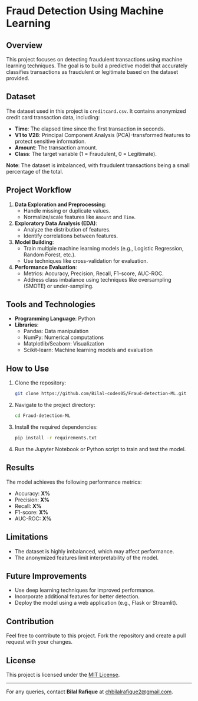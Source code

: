 # Fraud Detection Using Machine Learning

## Overview
This project focuses on detecting fraudulent transactions using machine learning techniques. The goal is to build a predictive model that accurately classifies transactions as fraudulent or legitimate based on the dataset provided.

## Dataset
The dataset used in this project is `creditcard.csv`. It contains anonymized credit card transaction data, including:
- **Time**: The elapsed time since the first transaction in seconds.
- **V1 to V28**: Principal Component Analysis (PCA)-transformed features to protect sensitive information.
- **Amount**: The transaction amount.
- **Class**: The target variable (1 = Fraudulent, 0 = Legitimate).

**Note**: The dataset is imbalanced, with fraudulent transactions being a small percentage of the total.

## Project Workflow
1. **Data Exploration and Preprocessing**:
   - Handle missing or duplicate values.
   - Normalize/scale features like `Amount` and `Time`.
2. **Exploratory Data Analysis (EDA)**:
   - Analyze the distribution of features.
   - Identify correlations between features.
3. **Model Building**:
   - Train multiple machine learning models (e.g., Logistic Regression, Random Forest, etc.).
   - Use techniques like cross-validation for evaluation.
4. **Performance Evaluation**:
   - Metrics: Accuracy, Precision, Recall, F1-score, AUC-ROC.
   - Address class imbalance using techniques like oversampling (SMOTE) or under-sampling.

## Tools and Technologies
- **Programming Language**: Python
- **Libraries**:
  - Pandas: Data manipulation
  - NumPy: Numerical computations
  - Matplotlib/Seaborn: Visualization
  - Scikit-learn: Machine learning models and evaluation

## How to Use
1. Clone the repository:
   ```bash
   git clone https://github.com/Bilal-codes05/Fraud-detection-ML.git
   ```
2. Navigate to the project directory:
   ```bash
   cd Fraud-detection-ML
   ```
3. Install the required dependencies:
   ```bash
   pip install -r requirements.txt
   ```
4. Run the Jupyter Notebook or Python script to train and test the model.

## Results
The model achieves the following performance metrics:
- Accuracy: **X%**
- Precision: **X%**
- Recall: **X%**
- F1-score: **X%**
- AUC-ROC: **X%**

## Limitations
- The dataset is highly imbalanced, which may affect performance.
- The anonymized features limit interpretability of the model.

## Future Improvements
- Use deep learning techniques for improved performance.
- Incorporate additional features for better detection.
- Deploy the model using a web application (e.g., Flask or Streamlit).

## Contribution
Feel free to contribute to this project. Fork the repository and create a pull request with your changes.

## License
This project is licensed under the [MIT License](LICENSE).

---

For any queries, contact **Bilal Rafique** at chbilalrafique2@gmail.com.
